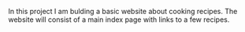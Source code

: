 In this project I am bulding a basic website about cooking recipes.
The website will consist of a main index page with links to a few recipes.